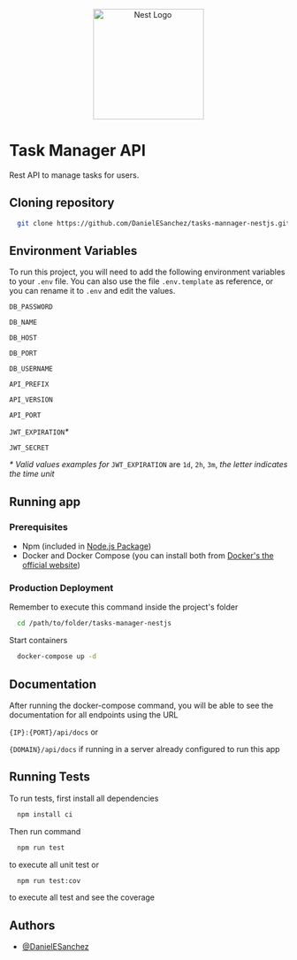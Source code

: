 <p align="center">
  <a href="http://nestjs.com/" target="blank"><img src="https://nestjs.com/img/logo-small.svg" width="200" alt="Nest Logo" /></a>
</p>

[circleci-image]: https://img.shields.io/circleci/build/github/nestjs/nest/master?token=abc123def456
[circleci-url]: https://circleci.com/gh/nestjs/nest

  # Task Manager API
Rest API to manage tasks for users.



## Cloning repository


```bash
  git clone https://github.com/DanielESanchez/tasks-mannager-nestjs.git
```
    
## Environment Variables

To run this project, you will need to add the following environment variables to your `.env` file. You can also use the file `.env.template` as reference, or you can rename it to `.env` and edit the values.

`DB_PASSWORD`

`DB_NAME`

`DB_HOST`

`DB_PORT`

`DB_USERNAME`

`API_PREFIX`

`API_VERSION`

`API_PORT`

`JWT_EXPIRATION`_*_

`JWT_SECRET`

_*_ _Valid values examples for_ `JWT_EXPIRATION` are `1d`, `2h`, `3m`, _the letter indicates the time unit_

## Running app

### Prerequisites

- Npm (included in [Node.js Package](https://nodejs.org))
- Docker and Docker Compose (you can install both from [Docker's the  official website](https://www.docker.com/))

### Production Deployment
Remember to execute this command inside the project's folder
```bash
  cd /path/to/folder/tasks-manager-nestjs
```
Start containers
```bash
  docker-compose up -d
```


## Documentation
After running the docker-compose command, you will be able to see the documentation for all endpoints using the URL

`{IP}:{PORT}/api/docs` or 

`{DOMAIN}/api/docs` if running in a server already configured to run this app

## Running Tests

To run tests, first install all dependencies

```bash
  npm install ci
```

Then run command

```bash
  npm run test
```

to execute all unit test or

```bash
  npm run test:cov
```

to execute all test and see the coverage

## Authors

- [@DanielESanchez](https://github.com/DanielESanchez)
